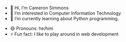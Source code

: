 - 👋 Hi, I’m Cameron Simmons
- 👀 I’m interested in Computer Information Technology
- 🌱 I’m currently learning about Python programming. 
<!--- 📫 How to reach me ...(Need to set something up)-->
- 😄 Pronouns: he/him
- ⚡ Fun fact: I like to play around in web development 
<!---
Csimmons117/Csimmons117 is a ✨ special ✨ repository because its `README.md` (this file) appears on your GitHub profile.
You can click the Preview link to take a look at your changes.
--->
